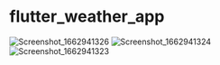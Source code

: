 # flutter_weather_app
![Screenshot_1662941326](https://user-images.githubusercontent.com/60176477/189555000-72fae551-d519-4784-b9de-9603499005c8.png)
![Screenshot_1662941324](https://user-images.githubusercontent.com/60176477/189555002-9a360e33-db86-44a2-b3b3-5c395b3f7278.png)
![Screenshot_1662941323](https://user-images.githubusercontent.com/60176477/189555003-2a9185f9-dcac-4a55-9a0c-74b40280c413.png)
